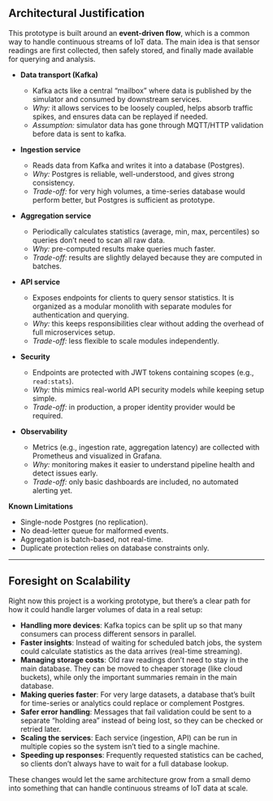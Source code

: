 ## Architectural Justification

This prototype is built around an **event-driven flow**, which is a common way to handle continuous streams of IoT data. The main idea is that sensor readings are first collected, then safely stored, and finally made available for querying and analysis.

- **Data transport (Kafka)**
  - Kafka acts like a central “mailbox” where data is published by the simulator and consumed by downstream services.
  - *Why:* it allows services to be loosely coupled, helps absorb traffic spikes, and ensures data can be replayed if needed.
  - *Assumption:* simulator data has gone through MQTT/HTTP validation before data is sent to kafka.

- **Ingestion service**
  - Reads data from Kafka and writes it into a database (Postgres).
  - *Why:* Postgres is reliable, well-understood, and gives strong consistency.
  - *Trade-off:* for very high volumes, a time-series database would perform better, but Postgres is sufficient as prototype.

- **Aggregation service**
  - Periodically calculates statistics (average, min, max, percentiles) so queries don’t need to scan all raw data.
  - *Why:* pre-computed results make queries much faster.
  - *Trade-off:* results are slightly delayed because they are computed in batches.

- **API service**
  - Exposes endpoints for clients to query sensor statistics. It is organized as a modular monolith with separate modules for authentication and querying.
  - *Why:* this keeps responsibilities clear without adding the overhead of full microservices setup.
  - *Trade-off:* less flexible to scale modules independently.

- **Security**
  - Endpoints are protected with JWT tokens containing scopes (e.g., `read:stats`).
  - *Why:* this mimics real-world API security models while keeping setup simple.
  - *Trade-off:* in production, a proper identity provider would be required.

- **Observability**
  - Metrics (e.g., ingestion rate, aggregation latency) are collected with Prometheus and visualized in Grafana.
  - *Why:* monitoring makes it easier to understand pipeline health and detect issues early.
  - *Trade-off:* only basic dashboards are included, no automated alerting yet.

**Known Limitations**
  - Single-node Postgres (no replication). 
  - No dead-letter queue for malformed events. 
  - Aggregation is batch-based, not real-time. 
  - Duplicate protection relies on database constraints only.

---

## Foresight on Scalability

Right now this project is a working prototype, but there’s a clear path for how it could handle larger volumes of data in a real setup:

- **Handling more devices**: Kafka topics can be split up so that many consumers can process different sensors in parallel.
- **Faster insights**: Instead of waiting for scheduled batch jobs, the system could calculate statistics as the data arrives (real-time streaming).
- **Managing storage costs**: Old raw readings don’t need to stay in the main database. They can be moved to cheaper storage (like cloud buckets), while only the important summaries remain in the main database.
- **Making queries faster**: For very large datasets, a database that’s built for time-series or analytics could replace or complement Postgres.
- **Safer error handling**: Messages that fail validation could be sent to a separate “holding area” instead of being lost, so they can be checked or retried later.
- **Scaling the services**: Each service (ingestion, API) can be run in multiple copies so the system isn’t tied to a single machine.
- **Speeding up responses**: Frequently requested statistics can be cached, so clients don’t always have to wait for a full database lookup.

These changes would let the same architecture grow from a small demo into something that can handle continuous streams of IoT data at scale.
